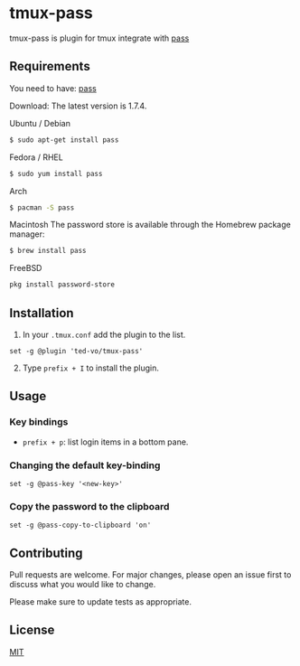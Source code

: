 # tmux-pass

tmux-pass is plugin for tmux integrate with [pass](https://www.passwordstore.org/)

## Requirements

You need to have:
[pass](https://www.passwordstore.org/)

Download: The latest version is 1.7.4.

Ubuntu / Debian

```bash
$ sudo apt-get install pass
```

Fedora / RHEL

```bash
$ sudo yum install pass
```

Arch

```bash
$ pacman -S pass
```

Macintosh
The password store is available through the Homebrew package manager:

```bash
$ brew install pass
```

FreeBSD

```bash
pkg install password-store
```

## Installation

1. In your `.tmux.conf` add the plugin to the list.

```tmux
set -g @plugin 'ted-vo/tmux-pass'
```

2. Type `prefix + I` to install the plugin.

## Usage

### Key bindings

- `prefix + p`: list login items in a bottom pane.

### Changing the default key-binding

```
set -g @pass-key '<new-key>'
```

### Copy the password to the clipboard

```tmux
set -g @pass-copy-to-clipboard 'on'
```

## Contributing

Pull requests are welcome. For major changes, please open an issue first
to discuss what you would like to change.

Please make sure to update tests as appropriate.

## License

[MIT](https://choosealicense.com/licenses/mit/)
